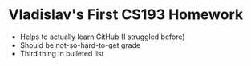 
# Vladislav's First CS193 Homework
- Helps to actually learn GitHub (I struggled before)
- Should be not-so-hard-to-get grade
- Third thing in bulleted list

